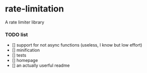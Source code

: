 # rate-limitation
A rate limiter library

### TODO list
 - [] support for not async functions (useless, I know but low effort)
 - [] minification
 - [] tests
 - [] homepage
 - [] an actually userful readme